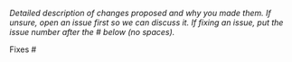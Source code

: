 *Detailed description of changes proposed and why you made them.
If unsure, open an issue first so we can discuss it.
If fixing an issue, put the issue number after the # below (no spaces).*

Fixes #
